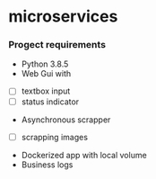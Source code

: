 # microservices

### Progect requirements

- Python 3.8.5
- Web Gui with
-[ ] textbox input
-[ ] status indicator
- Asynchronous scrapper
- [ ] scrapping images
- Dockerized app with local volume
- Business logs




